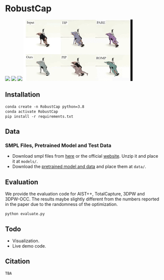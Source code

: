 # RobustCap

[comment]: <> (Code for our SIGGRAPH ASIA 2023 [paper]&#40;&#41; "Fusing Monocular Images and Sparse IMU Signals for Real-time Human)

[comment]: <> (Motion Capture". This repository contains the system implementation and evaluation. See [Project Page]&#40;&#41;.)
<div align="left">
<img src="assets/occlusion.gif" height="200"> <img src="assets/sports.gif" height="200"> <img src="assets/dark.gif" height="200">
<img src="assets/comparison.gif" height="200">
<br>
</div>

## Installation
```
conda create -n RobustCap python=3.8
conda activate RobustCap
pip install -r requirements.txt
```
## Data
### SMPL Files, Pretrained Model and Test Data
- Download smpl files from [here](https://drive.google.com/file/d/1lsHC3mupzGqrzHEkXlXwKWXtw5d8Fxr3/view?usp=drive_link) or the official [website](https://smpl.is.tue.mpg.de/). Unzip it and place it at `models/`. 
- Download the [pretrained model and data](https://drive.google.com/file/d/1oDnFd8h4mTCSYKD4zEA0AL3b6qUeUtvl/view?usp=drive_link) and place them at `data/`.
## Evaluation
We provide the evaluation code for AIST++, TotalCapture, 3DPW and 3DPW-OCC. The results maybe slightly different from the numbers reported in the paper due to the randomness of the optimization.
```
python evaluate.py
```
## Todo
- Visualization.
- Live demo code.
## Citation  
```
TBA
```

